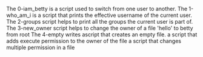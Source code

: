 The 0-iam_betty is a script used to switch from one user to another.
The 1-who_am_i is a script that  prints the effective username of the current user.
The 2-groups script helps to print  all the groups the current user is part of.
The 3-new_owner script helps to change the owner of a file 'hello' to betty from root
The 4-empty writes ascript that creates an empty file.
a script that adds execute permission to the owner of the file
a script that changes multiple permission in a file
